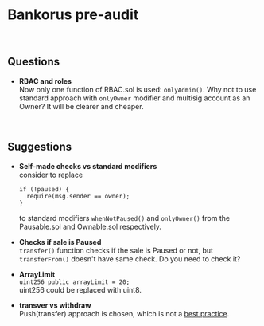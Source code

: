 # Bankorus pre-audit

<br>

## Questions

- **RBAC and roles**
<br>Now only one function of RBAC.sol is used: `onlyAdmin()`. Why not to use standard approach with `onlyOwner` modifier and multisig account as an Owner? 
It will be clearer and cheaper.


<br>

## Suggestions

	
- **Self-made checks vs standard modifiers**<br>
	consider to replace 
	
	```
	if (!paused) {
      require(msg.sender == owner);
    }
	```
	to standard modifiers `whenNotPaused()` and `onlyOwner()` from the Pausable.sol and Ownable.sol respectively.

- **Checks if sale is Paused**<br>
	`transfer()` function checks if the sale is Paused or not, but `transferFrom()` doesn't have same check. Do you need to check it? 

- **ArrayLimit**<br>
	`uint256 public arrayLimit = 20;`<br>uint256 could be replaced with uint8.

- **transver vs withdraw**<br>Push(transfer) approach is chosen, which is not a [best practice](https://ethereum-contract-security-techniques-and-tips.readthedocs.io/en/latest/recommendations/#favor-pull-over-push-for-external-calls).  	
